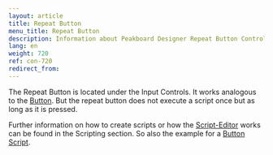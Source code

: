 ```yaml
---
layout: article
title: Repeat Button
menu_title: Repeat Button
description: Information about Peakboard Designer Repeat Button Control.
lang: en
weight: 720
ref: con-720
redirect_from:
---
```


The Repeat Button is located under the Input Controls. 
It works analogous to the [Button](/controls/en-button.html). But the repeat button does not execute a script once but as long as it is pressed.

Further information on how to create scripts or how the [Script-Editor](/scripting/en-script-editor.html) works can be found in the Scripting section.
So also the example for a [Button Script](/scripting/Samples/en-Button.html).